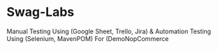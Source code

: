 # Swag-Labs
Manual Testing Using (Google Sheet, Trello, Jira) & Automation Testing Using (Selenium, MavenPOM) For (DemoNopCommerce
